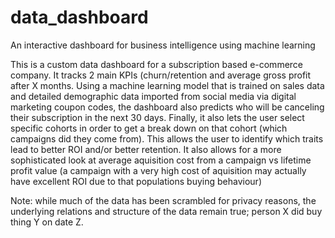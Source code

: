 # data_dashboard
An interactive dashboard for business intelligence using machine learning

This is a custom data dashboard for a subscription based e-commerce company. 
It tracks 2 main KPIs (churn/retention and average gross profit after X months.
Using a machine learning model that is trained on sales data and detailed 
demographic data imported from social media via digital marketing coupon codes,
the dashboard also predicts who will be canceling their subscription in the
next 30 days. Finally, it also lets the user select specific cohorts in order
to get a break down on that cohort (which campaigns did they come from). This
allows the user to identify which traits lead to better ROI and/or better
retention. It also allows for a more sophisticated look at average aquisition
cost from a campaign vs lifetime profit value (a campaign with a very high cost of
aquisition may actually have excellent ROI due to that populations buying behaviour)


Note: while much of the data has been scrambled for privacy reasons, the underlying
relations and structure of the data remain true; person X did buy thing Y on date Z.
